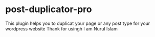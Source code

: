 # post-duplicator-pro 
This plugin helps you to duplicat your page or any post type for your wordpress website
Thank for usingh
I am Nurul Islam
